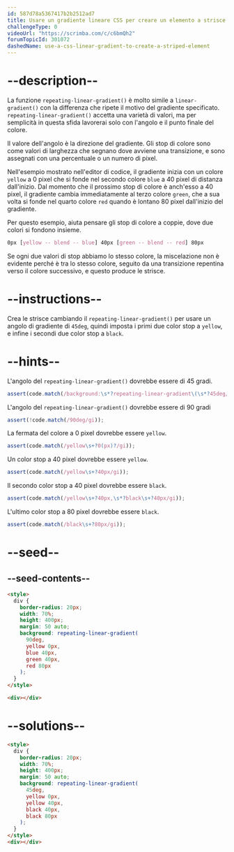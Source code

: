 ```yaml
---
id: 587d78a5367417b2b2512ad7
title: Usare un gradiente lineare CSS per creare un elemento a strisce
challengeType: 0
videoUrl: "https://scrimba.com/c/c6bmQh2"
forumTopicId: 301072
dashedName: use-a-css-linear-gradient-to-create-a-striped-element
---
```


# --description--

La funzione `repeating-linear-gradient()` è molto simile a `linear-gradient()` con la differenza che ripete il motivo del gradiente specificato. `repeating-linear-gradient()` accetta una varietà di valori, ma per semplicità in questa sfida lavorerai solo con l'angolo e il punto finale del colore.

Il valore dell'angolo è la direzione del gradiente. Gli stop di colore sono come valori di larghezza che segnano dove avviene una transizione, e sono assegnati con una percentuale o un numero di pixel.

Nell'esempio mostrato nell'editor di codice, il gradiente inizia con un colore `yellow` a 0 pixel che si fonde nel secondo colore `blue` a 40 pixel di distanza dall'inizio. Dal momento che il prossimo stop di colore è anch'esso a 40 pixel, il gradiente cambia immediatamente al terzo colore `green`, che a sua volta si fonde nel quarto colore `red` quando è lontano 80 pixel dall'inizio del gradiente.

Per questo esempio, aiuta pensare gli stop di colore a coppie, dove due colori si fondono insieme.

```css
0px [yellow -- blend -- blue] 40px [green -- blend -- red] 80px
```

Se ogni due valori di stop abbiamo lo stesso colore, la miscelazione non è evidente perché è tra lo stesso colore, seguito da una transizione repentina verso il colore successivo, e questo produce le strisce.

# --instructions--

Crea le strisce cambiando il `repeating-linear-gradient()` per usare un angolo di gradiente di `45deg`, quindi imposta i primi due color stop a `yellow`, e infine i secondi due color stop a `black`.

# --hints--

L'angolo del `repeating-linear-gradient()` dovrebbe essere di 45 gradi.

```js
assert(code.match(/background:\s*?repeating-linear-gradient\(\s*?45deg/gi));
```

L'angolo del `repeating-linear-gradient()` dovrebbe essere di 90 gradi

```js
assert(!code.match(/90deg/gi));
```

La fermata del colore a 0 pixel dovrebbe essere `yellow`.

```js
assert(code.match(/yellow\s+?0(px)?/gi));
```

Un color stop a 40 pixel dovrebbe essere `yellow`.

```js
assert(code.match(/yellow\s+?40px/gi));
```

Il secondo color stop a 40 pixel dovrebbe essere `black`.

```js
assert(code.match(/yellow\s+?40px,\s*?black\s+?40px/gi));
```

L'ultimo color stop a 80 pixel dovrebbe essere `black`.

```js
assert(code.match(/black\s+?80px/gi));
```

# --seed--

## --seed-contents--

```html
<style>
  div {
    border-radius: 20px;
    width: 70%;
    height: 400px;
    margin: 50 auto;
    background: repeating-linear-gradient(
      90deg,
      yellow 0px,
      blue 40px,
      green 40px,
      red 80px
    );
  }
</style>

<div></div>
```

# --solutions--

```html
<style>
  div {
    border-radius: 20px;
    width: 70%;
    height: 400px;
    margin: 50 auto;
    background: repeating-linear-gradient(
      45deg,
      yellow 0px,
      yellow 40px,
      black 40px,
      black 80px
    );
  }
</style>
<div></div>
```
